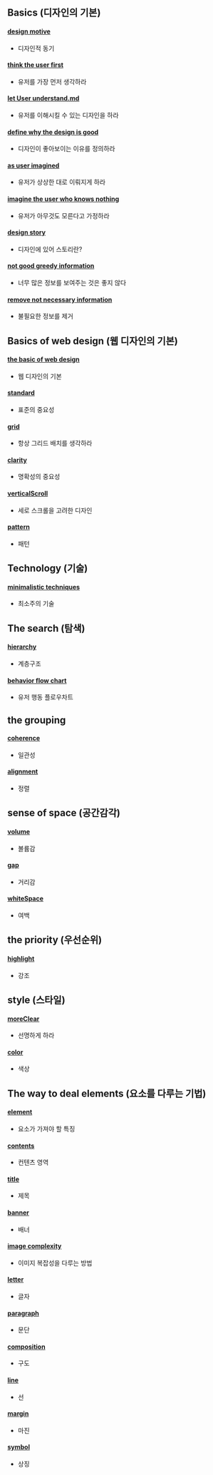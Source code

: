 ## Basics (디자인의 기본)
#### [design motive](motive.md)
- 디자인적 동기

#### [think the user first](thinkUserFirst.md)
- 유저를 가장 먼저 생각하라

#### [let User understand.md](letUserUnderstand.md)
- 유저를 이해시킬 수 있는 디자인을 하라

#### [define why the design is good](defineWhyTheDesignIsGood.md)
- 디자인이 좋아보이는 이유를 정의하라

#### [as user imagined](asImagined.md)
- 유저가 상상한 대로 이뤄지게 하라

#### [imagine the user who knows nothing](ImagineUserWhoKnowsNothing.md)
- 유저가 아무것도 모른다고 가정하라

#### [design story](designStory.md)
- 디자인에 있어 스토리란?

#### [not good greedy information](notGoodGreedyInformation.md)
- 너무 많은 정보를 보여주는 것은 좋지 않다

#### [remove not necessary information](removeNotNecessaryInformation.md)
- 불필요한 정보를 제거

## Basics of web design (웹 디자인의 기본)
#### [the basic of web design](theBasicOfWebDesign.md)
- 웹 디자인의 기본

#### [standard](standard.md)
- 표준의 중요성

#### [grid](grid.md)
- 항상 그리드 배치를 생각하라

#### [clarity](clarity.md)
- 명확성의 중요성

#### [verticalScroll](verticalScroll.md)
- 세로 스크롤을 고려한 디자인

#### [pattern](pattern.md)
- 패턴

## Technology (기술)
#### [minimalistic techniques](minimalisticTechniques.md)
- 최소주의 기술

## The search (탐색)
#### [hierarchy](hierarchy.md)
- 계층구조

#### [behavior flow chart](behaviorFlowChart.md)
- 유저 행동 플로우차트

## the grouping
#### [coherence](coherence.md)
- 일관성

#### [alignment](alignment.md)
- 정렬

## sense of space (공간감각)
#### [volume](volume.md)
- 볼륨감

#### [gap](gap.md)
- 거리감

#### [whiteSpace](whiteSpace.md)
- 여백

## the priority (우선순위)
#### [highlight](highlight.md)
- 강조

## style (스타일)
#### [moreClear](moreClear.md)
- 선명하게 하라

#### [color](color.md)
- 색상

## The way to deal elements (요소를 다루는 기법)
#### [element](element.md)
- 요소가 가져야 할 특징

#### [contents](contents.md)
- 컨텐츠 영역

#### [title](title.md)
- 제목

#### [banner](banner.md)
- 배너

#### [image complexity](imageComplexity.md)
- 이미지 복잡성을 다루는 방법

#### [letter](letter.md)
- 글자

#### [paragraph](paragraph.md)
- 문단

#### [composition](composition.md)
- 구도

#### [line](line.md)
- 선

#### [margin](margin.md)
- 마진

#### [symbol](symbol.md)
- 상징
